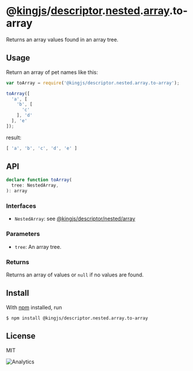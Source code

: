 # @[kingjs](https://www.npmjs.com/package/kingjs)/[descriptor](https://www.npmjs.com/package/@kingjs/descriptor).[nested](https://www.npmjs.com/package/@kingjs/descriptor.nested).[array](https://www.npmjs.com/package/@kingjs/descriptor.nested.array).to-array
Returns an array values found in an array tree.
## Usage
Return an array of pet names like this:
```js
var toArray = require('@kingjs/descriptor.nested.array.to-array');

toArray([
  'a', [
    'b', [
      'c'
    ], 'd'
  ], 'e'
]);
```
result:
```js
[ 'a', 'b', 'c', 'd', 'e' ]
```
## API
```ts
declare function toArray(
  tree: NestedArray,
): array
```
### Interfaces
- `NestedArray`: see [@kingjs/descriptor/nested/array][nested-array-descriptor]
### Parameters
- `tree`: An array tree.
### Returns
Returns an array of values or `null` if no values are found.
## Install
With [npm](https://npmjs.org/) installed, run
```
$ npm install @kingjs/descriptor.nested.array.to-array
```
## License
MIT

![Analytics](https://analytics.kingjs.net/descriptor/nested/array/to-array)

[nested-array-descriptor]: https://www.npmjs.com/package/@kingjs/descriptor/nested/array  
